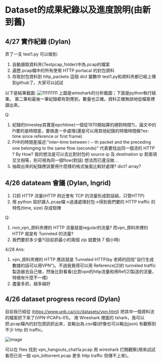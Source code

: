 # Dataset的成果紀錄以及進度說明(由新到舊)

## 4/27 實作紀錄 (Dylan)
弄了一支 test1.py 可以做到:
1. 自動讀取資料夾(Testpcap_folder)中為.pcap的檔案
2. 遍歷.pcap檔中的所有使用 HTTP portacal 的封包資料
3. 存取封包資料到 http_packets 這個 dict 變數中
test1.py和資料夾都已經上傳到github了。大家可以試試

以下是結果截圖:
![111111111](https://github.com/Computer-Networks-CO3005-Group3/Final_Project/assets/73822955/11f551f4-ae38-4fec-a58a-72b88caf9f66)
上圖是wireshark的分析截圖；下面是python執行結果。
第二筆和最後一筆紀錄都有對應到，數量也正確。資料正確無誤地從檔案裡讀出來。

Q:
1. 紀錄的timestep其實是epchtime(一個從1970開始算的絕對時間?)，論文中的Pi要的是時間差，要做進一步處理(還是可以用其他紀錄的特徵時間做?ex: time since reference or first frame)
2. Pi中的時間差描述:"inter–time between i − th packet and the preceding one belonging to the same flow (seconds)" 代表要找出同一個流的 HTTP ? By How? 我的想法是可以去比對封包的 source ip 及 destination ip 若兩項交叉相等，則可視為同一個flow(對話) 想法而已還沒做...
3. 抽取出來的紀錄應該要用什麼樣的格式後面比較好處理? dict? array?

## 4/26 datateam 會議 (Dylan, Ingrid)
1. 只抓 HTTP 流量(HTTP 附近會有 TCP 的流量形成對話組，只管HTTP)
2. 用 python 寫好讀入.pcap檔->過濾處理封包->得到我們要的 HTTP traffic 的特性(time, size) 存成矩陣

Q:
1. non_vpn_資料夾裡的 HTTP 流量就是regular的流量? 而vpn_資料夾裡的 HTTP 就是有 Tunneled 的流量?
2. 我們要抓多少量?(目前抓最小的兩個 zip 就要快 7 個小時)

4/28 Ans:
1. vpn_資料夾裡的 HTTP 應該就是 Tunneled HTTP(by 老師的回信"自行生成數據的話可以用VPN")。不過我覺得可以用 Reference[2]的 tunneled traffic 製造器去自己做，然後比對看看(比對vpn的http流量和用Ref[2]製造的流量，特徵有什麼不一樣)
2. 盡量多抓，越多越好

## 4/26 dataset progress record (Dylan)

目前我已經從 (https://www.unb.ca/cic/datasets/vpn.html) 把其中一個資料流的檔案抓下來了(VPN-PCAPs-01)。
用 Wireshark 裡面的 tshark，我可以把.pcap檔內的封包資訊抓出來，並輸出為.csv檔(好像也可以輸出json)
有觀察到不少 http 的 traffic。

![image](https://github.com/Computer-Networks-CO3005-Group3/Final_Project/assets/73822955/b6792f1d-1070-4a17-83ee-28edb7041a6e)

可以在 files 找到 vpn_hangouts_chat1a.pcap 用 wireshark 打開觀察(用來試試看而已另一個 vpn_bittorrent.pcap 更多 http traffic 但傳不上來)。
